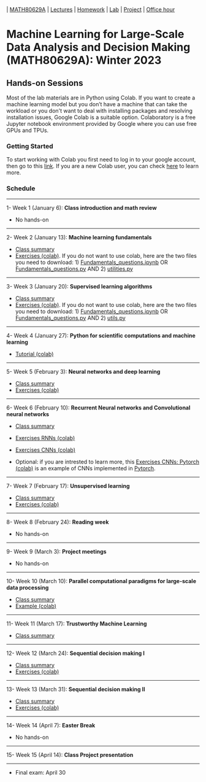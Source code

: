 | [MATH80629A](main.md) | [Lectures](lectures.md) | [Homework](homework.md) | [Lab](lab.md) | [Project](project.md) | [Office hour](office_hr.md)
# Machine Learning for Large-Scale Data Analysis and Decision Making (MATH80629A): Winter 2023

## Hands-on Sessions

Most of the lab materials are in Python using Colab. 
If you want to create a machine learning model but you don’t have a machine that can take the workload or you don't want to deal with installing packages and resolving installation issues, Google Colab is a suitable option. Colaboratory is a free Jupyter notebook environment provided by Google where you can use free GPUs and TPUs.

### Getting Started
To start working with Colab you first need to log in to your google account, then go to this [link](https://colab.research.google.com).
If you are a new Colab user, you can check [here](https://colab.research.google.com/notebooks/intro.ipynb?utm_source=scs-index#scrollTo=GJBs_flRovLc) to learn more.

### Schedule 
___
1- Week 1 (January 6): **Class introduction and math review** 
* No hands-on

___
2- Week 2 (January 13): **Machine learning fundamentals** 
- [Class summary]()
- [Exercises (colab)](https://colab.research.google.com/github/lcharlin/80-629/blob/master/week2-Fundamentals/Fundamentals_questions.ipynb). If you do not want to use colab, here are the two files you need to download: 1) [Fundamentals_questions.ipynb](https://raw.githubusercontent.com/lcharlin/80-629/master/week2-Fundamentals/Fundamentals_questions.ipynb) OR [Fundamentals_questions.py](https://raw.githubusercontent.com/lcharlin/80-629/master/week2-Fundamentals/Fundamentals_questions.py) AND 2) [utilities.py](https://raw.githubusercontent.com/lcharlin/80-629/master/week2-Fundamentals/utilities.py)

___
3- Week 3 (January 20): **Supervised learning algorithms** 
- [Class summary]()
- [Exercises (colab)](https://colab.research.google.com/github/lcharlin/80-629/blob/master/week3-Supervised/Supervised_questions.ipynb). If you do not want to use colab, here are the two files you need to download: 1) [Fundamentals_questions.ipynb](https://raw.githubusercontent.com/lcharlin/80-629/master/week3-Supervised/Supervised_questions.ipynb) OR [Fundamentals_questions.py](https://raw.githubusercontent.com/lcharlin/80-629/master/week3-Supervised/Supervised_questions.py) AND 2) [utils.py](https://raw.githubusercontent.com/lcharlin/80-629/master/week3-Supervised/utils.py)

___

4- Week 4 (January 27): **Python for scientific computations and machine learning** 
- [Tutorial (colab)](https://colab.research.google.com/github/lcharlin/80-629/blob/master/week4-PracticalSession/Introduction_to_ML.ipynb)

___
5- Week 5 (February 3): **Neural networks and deep learning** 
- [Class summary]()
- [Exercises (colab)](https://colab.research.google.com/github/lcharlin/80-629/blob/master/week5-NeuralNetworks/Neural_Networks_questions.ipynb)

___
6- Week 6 (February 10): **Recurrent Neural networks and Convolutional neural networks** 
- [Class summary]()
- [Exercises RNNs (colab)](https://colab.research.google.com/github/lcharlin/80-629/blob/master/week6-RNNs%2BCNNs/RNNs_Questions.ipynb)
- [Exercises CNNs (colab)](https://colab.research.google.com/github/lcharlin/80-629/blob/master/week6-RNNs%2BCNNs/CNNs_Questions.ipynb)


- Optional: if you are intrested to learn more, this [Exercises CNNs: Pytorch (colab)](https://towardsdatascience.com/pytorch-basics-how-to-train-your-neural-net-intro-to-cnn-26a14c2ea29) is an example of CNNs implemented in [Pytorch](https://pytorch.org/). 

___
7- Week 7 (February 17): **Unsupervised learning** 
- [Class summary]()
- [Exercises (colab)](https://colab.research.google.com/github/lcharlin/80-629/blob/master/week7-Unsupervised/Unsupervised_questions.ipynb)


___
8- Week 8 (February 24): **Reading week**
* No hands-on

___
9- Week 9 (March 3): **Project meetings**
* No hands-on

___
10- Week 10 (March 10): **Parallel computational paradigms for large-scale data processing**
- [Class summary]()
- [Example (colab)](https://colab.research.google.com/github/lcharlin/80-629/blob/master/week10-ParallelComputations/CPU_GPU_TPU.ipynb)

___
11- Week 11 (March 17): **Trustworthy Machine Learning** 
- [Class summary]()

___
12- Week 12 (March 24): **Sequential decision making I** 
- [Class summary]()
- [Exercises (colab)](https://colab.research.google.com/github/lcharlin/80-629/blob/master/week12-MDPs/value_and_policy_iteration_question.ipynb)


___
13- Week 13 (March 31): **Sequential decision making II** 
- [Class summary]()
- [Exercises (colab)](https://colab.research.google.com/github/lcharlin/80-629/blob/master/week13-RL/Monte_Carlo_Question.ipynb)


___
14- Week 14 (April 7): **Easter Break**
* No hands-on

___
15- Week 15 (April 14): **Class Project presentation**

___
* Final exam: April 30
